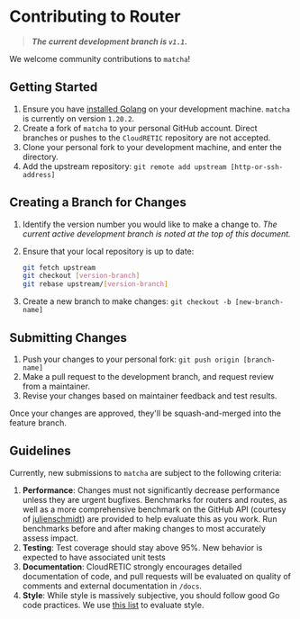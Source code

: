 # Contributing to Router

> ***The current development branch is `v1.1`.***

We welcome community contributions to `matcha`!

## Getting Started

1. Ensure you have [installed Golang](https://go.dev/dl/) on your development machine. `matcha` is currently on version `1.20.2`.
2. Create a fork of `matcha` to your personal GitHub account. Direct branches or pushes to the `CloudRETIC` repository are not accepted.
3. Clone your personal fork to your development machine, and enter the directory.
4. Add the upstream repository: `git remote add upstream [http-or-ssh-address]`

## Creating a Branch for Changes

1. Identify the version number you would like to make a change to. *The current active development branch is noted at the top of this document.*
2. Ensure that your local repository is up to date:

    ```bash
    git fetch upstream
    git checkout [version-branch]
    git rebase upstream/[version-branch]
    ```

3. Create a new branch to make changes: `git checkout -b [new-branch-name]`

## Submitting Changes

1. Push your changes to your personal fork: `git push origin [branch-name]`
2. Make a pull request to the development branch, and request review from a maintainer.
3. Revise your changes based on maintainer feedback and test results.

Once your changes are approved, they'll be squash-and-merged into the feature branch.

## Guidelines

Currently, new submissions to `matcha` are subject to the following criteria:

1. **Performance**: Changes must not significantly decrease performance unless they are urgent bugfixes. Benchmarks for routers and routes, as well as a more comprehensive benchmark on the GitHub API (courtesy of [julienschmidt](https://github.com/julienschmidt/go-http-routing-benchmark)) are provided to help evaluate this as you work. Run benchmarks before and after making changes to most accurately assess impact.
2. **Testing**: Test coverage should stay above 95%. New behavior is expected to have associated unit tests
3. **Documentation**: CloudRETIC strongly encourages detailed documentation of code, and pull requests will be evaluated on quality of comments and external documentation in `/docs`.
4. **Style**: While style is massively subjective, you should follow good Go code practices. We use [this list](https://github.com/golang/go/wiki/CodeReviewComments#gofmt) to evaluate style.
